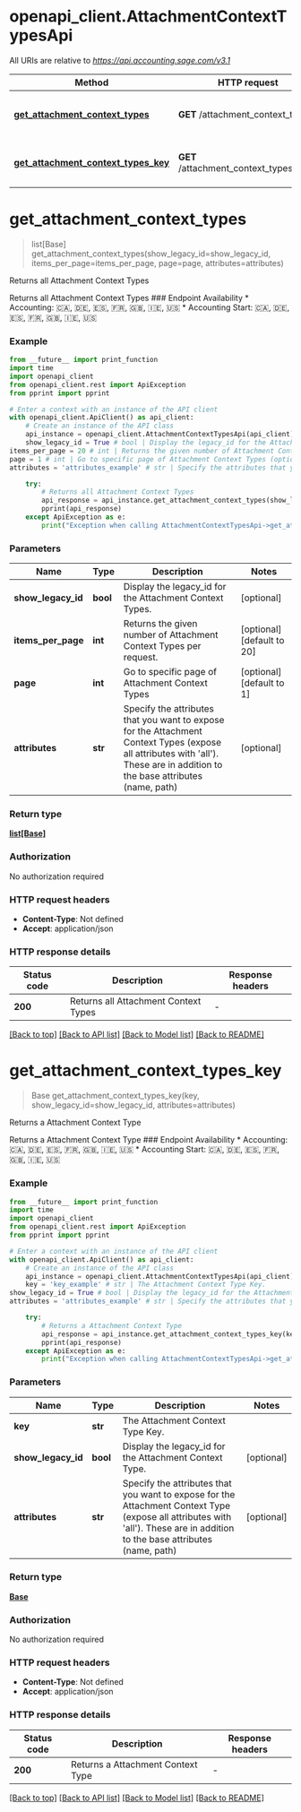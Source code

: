 # openapi_client.AttachmentContextTypesApi

All URIs are relative to *https://api.accounting.sage.com/v3.1*

Method | HTTP request | Description
------------- | ------------- | -------------
[**get_attachment_context_types**](AttachmentContextTypesApi.md#get_attachment_context_types) | **GET** /attachment_context_types | Returns all Attachment Context Types
[**get_attachment_context_types_key**](AttachmentContextTypesApi.md#get_attachment_context_types_key) | **GET** /attachment_context_types/{key} | Returns a Attachment Context Type


# **get_attachment_context_types**
> list[Base] get_attachment_context_types(show_legacy_id=show_legacy_id, items_per_page=items_per_page, page=page, attributes=attributes)

Returns all Attachment Context Types

Returns all Attachment Context Types  ### Endpoint Availability  * Accounting: 🇨🇦, 🇩🇪, 🇪🇸, 🇫🇷, 🇬🇧, 🇮🇪, 🇺🇸 * Accounting Start: 🇨🇦, 🇩🇪, 🇪🇸, 🇫🇷, 🇬🇧, 🇮🇪, 🇺🇸

### Example

```python
from __future__ import print_function
import time
import openapi_client
from openapi_client.rest import ApiException
from pprint import pprint

# Enter a context with an instance of the API client
with openapi_client.ApiClient() as api_client:
    # Create an instance of the API class
    api_instance = openapi_client.AttachmentContextTypesApi(api_client)
    show_legacy_id = True # bool | Display the legacy_id for the Attachment Context Types. (optional)
items_per_page = 20 # int | Returns the given number of Attachment Context Types per request. (optional) (default to 20)
page = 1 # int | Go to specific page of Attachment Context Types (optional) (default to 1)
attributes = 'attributes_example' # str | Specify the attributes that you want to expose for the Attachment Context Types (expose all attributes with 'all'). These are in addition to the base attributes (name, path) (optional)

    try:
        # Returns all Attachment Context Types
        api_response = api_instance.get_attachment_context_types(show_legacy_id=show_legacy_id, items_per_page=items_per_page, page=page, attributes=attributes)
        pprint(api_response)
    except ApiException as e:
        print("Exception when calling AttachmentContextTypesApi->get_attachment_context_types: %s\n" % e)
```

### Parameters

Name | Type | Description  | Notes
------------- | ------------- | ------------- | -------------
 **show_legacy_id** | **bool**| Display the legacy_id for the Attachment Context Types. | [optional] 
 **items_per_page** | **int**| Returns the given number of Attachment Context Types per request. | [optional] [default to 20]
 **page** | **int**| Go to specific page of Attachment Context Types | [optional] [default to 1]
 **attributes** | **str**| Specify the attributes that you want to expose for the Attachment Context Types (expose all attributes with &#39;all&#39;). These are in addition to the base attributes (name, path) | [optional] 

### Return type

[**list[Base]**](Base.md)

### Authorization

No authorization required

### HTTP request headers

 - **Content-Type**: Not defined
 - **Accept**: application/json

### HTTP response details
| Status code | Description | Response headers |
|-------------|-------------|------------------|
**200** | Returns all Attachment Context Types |  -  |

[[Back to top]](#) [[Back to API list]](../README.md#documentation-for-api-endpoints) [[Back to Model list]](../README.md#documentation-for-models) [[Back to README]](../README.md)

# **get_attachment_context_types_key**
> Base get_attachment_context_types_key(key, show_legacy_id=show_legacy_id, attributes=attributes)

Returns a Attachment Context Type

Returns a Attachment Context Type  ### Endpoint Availability  * Accounting: 🇨🇦, 🇩🇪, 🇪🇸, 🇫🇷, 🇬🇧, 🇮🇪, 🇺🇸 * Accounting Start: 🇨🇦, 🇩🇪, 🇪🇸, 🇫🇷, 🇬🇧, 🇮🇪, 🇺🇸

### Example

```python
from __future__ import print_function
import time
import openapi_client
from openapi_client.rest import ApiException
from pprint import pprint

# Enter a context with an instance of the API client
with openapi_client.ApiClient() as api_client:
    # Create an instance of the API class
    api_instance = openapi_client.AttachmentContextTypesApi(api_client)
    key = 'key_example' # str | The Attachment Context Type Key.
show_legacy_id = True # bool | Display the legacy_id for the Attachment Context Type. (optional)
attributes = 'attributes_example' # str | Specify the attributes that you want to expose for the Attachment Context Type (expose all attributes with 'all'). These are in addition to the base attributes (name, path) (optional)

    try:
        # Returns a Attachment Context Type
        api_response = api_instance.get_attachment_context_types_key(key, show_legacy_id=show_legacy_id, attributes=attributes)
        pprint(api_response)
    except ApiException as e:
        print("Exception when calling AttachmentContextTypesApi->get_attachment_context_types_key: %s\n" % e)
```

### Parameters

Name | Type | Description  | Notes
------------- | ------------- | ------------- | -------------
 **key** | **str**| The Attachment Context Type Key. | 
 **show_legacy_id** | **bool**| Display the legacy_id for the Attachment Context Type. | [optional] 
 **attributes** | **str**| Specify the attributes that you want to expose for the Attachment Context Type (expose all attributes with &#39;all&#39;). These are in addition to the base attributes (name, path) | [optional] 

### Return type

[**Base**](Base.md)

### Authorization

No authorization required

### HTTP request headers

 - **Content-Type**: Not defined
 - **Accept**: application/json

### HTTP response details
| Status code | Description | Response headers |
|-------------|-------------|------------------|
**200** | Returns a Attachment Context Type |  -  |

[[Back to top]](#) [[Back to API list]](../README.md#documentation-for-api-endpoints) [[Back to Model list]](../README.md#documentation-for-models) [[Back to README]](../README.md)

